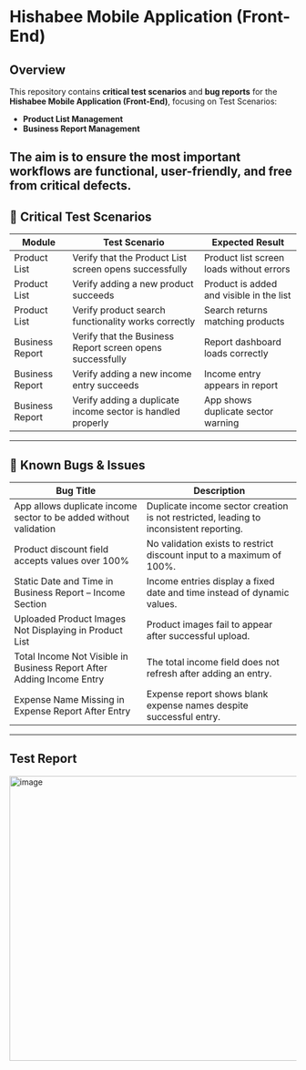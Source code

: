 # Hishabee Mobile Application (Front-End)  
##  Overview  
This repository contains **critical test scenarios** and **bug reports** for the **Hishabee Mobile Application (Front-End)**, focusing on Test Scenarios:  
- **Product List Management**  
- **Business Report Management**  

The aim is to ensure the most important workflows are functional, user-friendly, and free from critical defects.  
---
## 🧪 Critical Test Scenarios  
| Module | Test Scenario | Expected Result |
|--------|---------------|-----------------|
| Product List | Verify that the Product List screen opens successfully | Product list screen loads without errors |
| Product List | Verify adding a new product succeeds | Product is added and visible in the list |
| Product List | Verify product search functionality works correctly | Search returns matching products |
| Business Report | Verify that the Business Report screen opens successfully | Report dashboard loads correctly |
| Business Report | Verify adding a new income entry succeeds | Income entry appears in report |
| Business Report | Verify adding a duplicate income sector is handled properly | App shows duplicate sector warning |
---

## 🐞 Known Bugs & Issues  
| Bug Title | Description |
|-----------|-------------|
| App allows duplicate income sector to be added without validation | Duplicate income sector creation is not restricted, leading to inconsistent reporting. |
| Product discount field accepts values over 100% | No validation exists to restrict discount input to a maximum of 100%. |
| Static Date and Time in Business Report – Income Section | Income entries display a fixed date and time instead of dynamic values. |
| Uploaded Product Images Not Displaying in Product List | Product images fail to appear after successful upload. |
| Total Income Not Visible in Business Report After Adding Income Entry | The total income field does not refresh after adding an entry. |
| Expense Name Missing in Expense Report After Entry | Expense report shows blank expense names despite successful entry. |
---
## Test Report
<img width="1000" height="500" alt="image" src="https://github.com/user-attachments/assets/12d37249-226c-47fb-92e7-b929f0c595c0" />

